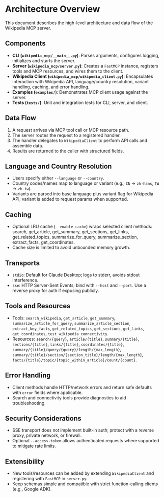 # Architecture Overview

This document describes the high-level architecture and data flow of the Wikipedia MCP server.

## Components

- **CLI (`wikipedia_mcp/__main__.py`)**: Parses arguments, configures logging, initializes and starts the server.
- **Server (`wikipedia_mcp/server.py`)**: Creates a `FastMCP` instance, registers tools and MCP resources, and wires them to the client.
- **Wikipedia Client (`wikipedia_mcp/wikipedia_client.py`)**: Encapsulates interaction with Wikipedia API, language/country resolution, variant handling, caching, and error handling.
- **Examples (`examples/`)**: Demonstrates MCP client usage against the server.
- **Tests (`tests/`)**: Unit and integration tests for CLI, server, and client.

## Data Flow

1. A request arrives via MCP tool call or MCP resource path.
2. The server routes the request to a registered handler.
3. The handler delegates to `WikipediaClient` to perform API calls and assemble data.
4. Results are returned to the caller with structured fields.

## Language and Country Resolution

- Users specify either `--language` or `--country`.
- Country codes/names map to language or variant (e.g., `CN` → `zh-hans`, `TW` → `zh-tw`).
- Variants are parsed into base language plus variant flag for Wikipedia API; variant is added to request params when supported.

## Caching

- Optional LRU cache (`--enable-cache`) wraps selected client methods: search, get_article, get_summary, get_sections, get_links, get_related_topics, summarize_for_query, summarize_section, extract_facts, get_coordinates.
- Cache size is limited to avoid unbounded memory growth.

## Transports

- `stdio`: Default for Claude Desktop; logs to stderr, avoids stdout interference.
- `sse`: HTTP Server-Sent Events; bind with `--host` and `--port`. Use a reverse proxy for auth if exposing publicly.

## Tools and Resources

- Tools: `search_wikipedia`, `get_article`, `get_summary`, `summarize_article_for_query`, `summarize_article_section`, `extract_key_facts`, `get_related_topics`, `get_sections`, `get_links`, `get_coordinates`, `test_wikipedia_connectivity`.
- Resources: `search/{query}`, `article/{title}`, `summary/{title}`, `sections/{title}`, `links/{title}`, `coordinates/{title}`, `summary/{title}/query/{query}/length/{max_length}`, `summary/{title}/section/{section_title}/length/{max_length}`, `facts/{title}/topic/{topic_within_article}/count/{count}`.

## Error Handling

- Client methods handle HTTP/network errors and return safe defaults with `error` fields where applicable.
- Search and connectivity tools provide diagnostics to aid troubleshooting.

## Security Considerations

- SSE transport does not implement built-in auth; protect with a reverse proxy, private network, or firewall.
- Optional `--access-token` allows authenticated requests where supported to mitigate rate limits.

## Extensibility

- New tools/resources can be added by extending `WikipediaClient` and registering with `FastMCP` in `server.py`.
- Keep schemas simple and compatible with strict function-calling clients (e.g., Google ADK).
